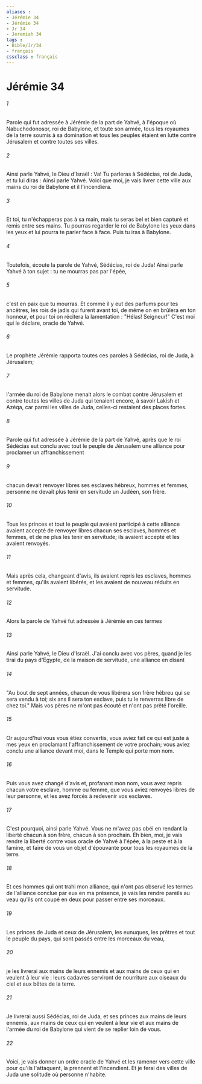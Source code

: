 ```yaml
---
aliases : 
- Jérémie 34
- Jérémie 34
- Jr 34
- Jeremiah 34
tags : 
- Bible/Jr/34
- français
cssclass : français
---
```


# Jérémie 34

###### 1
Parole qui fut adressée à Jérémie de la part de Yahvé, à l'époque où Nabuchodonosor, roi de Babylone, et toute son armée, tous les royaumes de la terre soumis à sa domination et tous les peuples étaient en lutte contre Jérusalem et contre toutes ses villes.
###### 2
Ainsi parle Yahvé, le Dieu d'Israël : Va! Tu parleras à Sédécias, roi de Juda, et tu lui diras : Ainsi parle Yahvé. Voici que moi, je vais livrer cette ville aux mains du roi de Babylone et il l'incendiera.
###### 3
Et toi, tu n'échapperas pas à sa main, mais tu seras bel et bien capturé et remis entre ses mains. Tu pourras regarder le roi de Babylone les yeux dans les yeux et lui pourra te parler face à face. Puis tu iras à Babylone.
###### 4
Toutefois, écoute la parole de Yahvé, Sédécias, roi de Juda! Ainsi parle Yahvé à ton sujet : tu ne mourras pas par l'épée,
###### 5
c'est en paix que tu mourras. Et comme il y eut des parfums pour tes ancêtres, les rois de jadis qui furent avant toi, de même on en brûlera en ton honneur, et pour toi on récitera la lamentation : "Hélas! Seigneur!" C'est moi qui le déclare, oracle de Yahvé.
###### 6
Le prophète Jérémie rapporta toutes ces paroles à Sédécias, roi de Juda, à Jérusalem;
###### 7
l'armée du roi de Babylone menait alors le combat contre Jérusalem et contre toutes les villes de Juda qui tenaient encore, à savoir Lakish et Azéqa, car parmi les villes de Juda, celles-ci restaient des places fortes.
###### 8
Parole qui fut adressée à Jérémie de la part de Yahvé, après que le roi Sédécias eut conclu avec tout le peuple de Jérusalem une alliance pour proclamer un affranchissement
###### 9
chacun devait renvoyer libres ses esclaves hébreux, hommes et femmes, personne ne devait plus tenir en servitude un Judéen, son frère.
###### 10
Tous les princes et tout le peuple qui avaient participé à cette alliance avaient accepté de renvoyer libres chacun ses esclaves, hommes et femmes, et de ne plus les tenir en servitude; ils avaient accepté et les avaient renvoyés.
###### 11
Mais après cela, changeant d'avis, ils avaient repris les esclaves, hommes et femmes, qu'ils avaient libérés, et les avaient de nouveau réduits en servitude.
###### 12
Alors la parole de Yahvé fut adressée à Jérémie en ces termes
###### 13
Ainsi parle Yahvé, le Dieu d'Israël. J'ai conclu avec vos pères, quand je les tirai du pays d'Egypte, de la maison de servitude, une alliance en disant
###### 14
"Au bout de sept années, chacun de vous libérera son frère hébreu qui se sera vendu à toi; six ans il sera ton esclave, puis tu le renverras libre de chez toi." Mais vos pères ne m'ont pas écouté et n'ont pas prêté l'oreille.
###### 15
Or aujourd'hui vous vous étiez convertis, vous aviez fait ce qui est juste à mes yeux en proclamant l'affranchissement de votre prochain; vous aviez conclu une alliance devant moi, dans le Temple qui porte mon nom.
###### 16
Puis vous avez changé d'avis et, profanant mon nom, vous avez repris chacun votre esclave, homme ou femme, que vous aviez renvoyés libres de leur personne, et les avez forcés à redevenir vos esclaves.
###### 17
C'est pourquoi, ainsi parle Yahvé. Vous ne m'avez pas obéi en rendant la liberté chacun à son frère, chacun à son prochain. Eh bien, moi, je vais rendre la liberté contre vous oracle de Yahvé à l'épée, à la peste et à la famine, et faire de vous un objet d'épouvante pour tous les royaumes de la terre.
###### 18
Et ces hommes qui ont trahi mon alliance, qui n'ont pas observé les termes de l'alliance conclue par eux en ma présence, je vais les rendre pareils au veau qu'ils ont coupé en deux pour passer entre ses morceaux.
###### 19
Les princes de Juda et ceux de Jérusalem, les eunuques, les prêtres et tout le peuple du pays, qui sont passés entre les morceaux du veau,
###### 20
je les livrerai aux mains de leurs ennemis et aux mains de ceux qui en veulent à leur vie : leurs cadavres serviront de nourriture aux oiseaux du ciel et aux bêtes de la terre.
###### 21
Je livrerai aussi Sédécias, roi de Juda, et ses princes aux mains de leurs ennemis, aux mains de ceux qui en veulent à leur vie et aux mains de l'armée du roi de Babylone qui vient de se replier loin de vous.
###### 22
Voici, je vais donner un ordre oracle de Yahvé et les ramener vers cette ville pour qu'ils l'attaquent, la prennent et l'incendient. Et je ferai des villes de Juda une solitude où personne n'habite.
